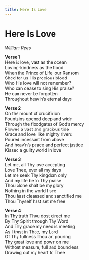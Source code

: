 ```yaml
---
title: Here Is Love
---
```


# Here Is Love

_William Rees_

**Verse 1**  
Here is love, vast as the ocean  
Loving-kindness as the flood  
When the Prince of Life, our Ransom  
Shed for us His precious blood  
Who His love will not remember?  
Who can cease to sing His praise?  
He can never be forgotten  
Throughout heav’n’s eternal days

**Verse 2**  
On the mount of crucifixion  
Fountains opened deep and wide  
Through the floodgates of God’s mercy  
Flowed a vast and gracious tide  
Grace and love, like mighty rivers  
Poured incessant from above  
And heav’n’s peace and perfect justice  
Kissed a guilty world in love  

**Verse 3**  
Let me, all Thy love accepting  
Love Thee, ever all my days  
Let me seek Thy kingdom only  
And my life be to Thy praise  
Thou alone shalt be my glory  
Nothing in the world I see  
Thou hast cleansed and sanctified me  
Thou Thyself hast set me free

**Verse 4**  
In Thy truth Thou dost direct me  
By Thy Spirit through Thy Word  
And Thy grace my need is meeting  
As I trust in Thee, my Lord  
Of Thy fullness Thou art pouring  
Thy great love and pow’r on me  
Without measure, full and boundless  
Drawing out my heart to Thee   

